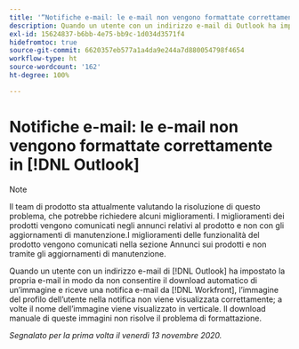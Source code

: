 ```yaml
---
title: '“Notifiche e-mail: le e-mail non vengono formattate correttamente in Outlook”'
description: Quando un utente con un indirizzo e-mail di Outlook ha impostato la propria e-mail in modo da non consentire il download automatico di un’immagine e riceve una notifica e-mail da  [!DNL Workfront], l’immagine del profilo dell’utente nella notifica non viene visualizzata correttamente; a volte il nome dell’immagine viene visualizzato in verticale. Il download manuale di queste immagini non risolve il problema di formattazione.
exl-id: 15624837-b6bb-4e75-bb9c-1d034d3571f4
hidefromtoc: true
source-git-commit: 6620357eb577a1a4da9e244a7d880054798f4654
workflow-type: ht
source-wordcount: '162'
ht-degree: 100%

---
```


# Notifiche e-mail: le e-mail non vengono formattate correttamente in [!DNL Outlook]

<!--Issue created by request-->

>[!NOTE]
>
>Il team di prodotto sta attualmente valutando la risoluzione di questo problema, che potrebbe richiedere alcuni miglioramenti. I miglioramenti dei prodotti vengono comunicati negli annunci relativi al prodotto e non con gli aggiornamenti di manutenzione.I miglioramenti delle funzionalità del prodotto vengono comunicati nella sezione Annunci sui prodotti e non tramite gli aggiornamenti di manutenzione.

Quando un utente con un indirizzo e-mail di [!DNL Outlook] ha impostato la propria e-mail in modo da non consentire il download automatico di un’immagine e riceve una notifica e-mail da [!DNL Workfront], l’immagine del profilo dell’utente nella notifica non viene visualizzata correttamente; a volte il nome dell’immagine viene visualizzato in verticale. Il download manuale di queste immagini non risolve il problema di formattazione.


_Segnalato per la prima volta il venerdì 13 novembre 2020._
